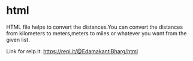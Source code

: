 # html
HTML file helps to convert the distances.You can convert the distances from kilometers to meters,meters to miles or whatever you want from the given list.





Link for relp.it: https://repl.it/@EdamakantiBharg/html
